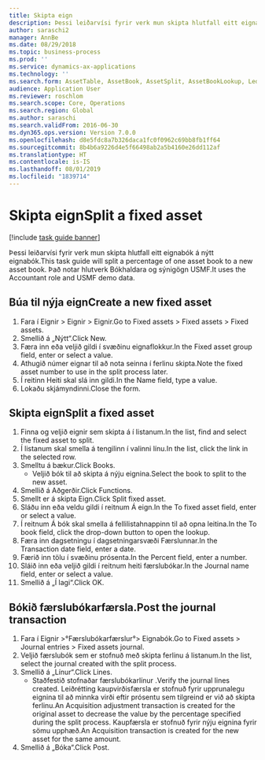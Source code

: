 ```yaml
---
title: Skipta eign
description: Þessi leiðarvísi fyrir verk mun skipta hlutfall eitt eignabók á nýtt eignabók.
author: saraschi2
manager: AnnBe
ms.date: 08/29/2018
ms.topic: business-process
ms.prod: ''
ms.service: dynamics-ax-applications
ms.technology: ''
ms.search.form: AssetTable, AssetBook, AssetSplit, AssetBookLookup, LedgerJournalTable, LedgerJournalTransAsset
audience: Application User
ms.reviewer: roschlom
ms.search.scope: Core, Operations
ms.search.region: Global
ms.author: saraschi
ms.search.validFrom: 2016-06-30
ms.dyn365.ops.version: Version 7.0.0
ms.openlocfilehash: d8e5fdc8a7b326daca1fc0f0962c69bb8fb1ff64
ms.sourcegitcommit: 8b4b6a9226d4e5f66498ab2a5b4160e26dd112af
ms.translationtype: HT
ms.contentlocale: is-IS
ms.lasthandoff: 08/01/2019
ms.locfileid: "1839714"
---
```

# <a name="split-a-fixed-asset"></a><span data-ttu-id="fd6ef-103">Skipta eign</span><span class="sxs-lookup"><span data-stu-id="fd6ef-103">Split a fixed asset</span></span>

[!include [task guide banner](../../includes/task-guide-banner.md)]

<span data-ttu-id="fd6ef-104">Þessi leiðarvísi fyrir verk mun skipta hlutfall eitt eignabók á nýtt eignabók.</span><span class="sxs-lookup"><span data-stu-id="fd6ef-104">This task guide will split a percentage of one asset book to a new asset book.</span></span>  <span data-ttu-id="fd6ef-105">Það notar hlutverk Bókhaldara og sýnigögn USMF.</span><span class="sxs-lookup"><span data-stu-id="fd6ef-105">It uses the Accountant role and USMF demo data.</span></span>


## <a name="create-a-new-fixed-asset"></a><span data-ttu-id="fd6ef-106">Búa til nýja eign</span><span class="sxs-lookup"><span data-stu-id="fd6ef-106">Create a new fixed asset</span></span>
1. <span data-ttu-id="fd6ef-107">Fara í Eignir > Eignir > Eignir.</span><span class="sxs-lookup"><span data-stu-id="fd6ef-107">Go to Fixed assets > Fixed assets > Fixed assets.</span></span>
2. <span data-ttu-id="fd6ef-108">Smellið á „Nýtt“.</span><span class="sxs-lookup"><span data-stu-id="fd6ef-108">Click New.</span></span>
3. <span data-ttu-id="fd6ef-109">Færa inn eða veljið gildi í svæðinu eignaflokkur.</span><span class="sxs-lookup"><span data-stu-id="fd6ef-109">In the Fixed asset group field, enter or select a value.</span></span>
4. <span data-ttu-id="fd6ef-110">Athugið númer eignar til að nota seinna í ferlinu skipta.</span><span class="sxs-lookup"><span data-stu-id="fd6ef-110">Note the fixed asset number to use in the split process later.</span></span>
5. <span data-ttu-id="fd6ef-111">Í reitinn Heiti skal slá inn gildi.</span><span class="sxs-lookup"><span data-stu-id="fd6ef-111">In the Name field, type a value.</span></span>
6. <span data-ttu-id="fd6ef-112">Lokaðu skjámyndinni.</span><span class="sxs-lookup"><span data-stu-id="fd6ef-112">Close the form.</span></span>

## <a name="split-a-fixed-asset"></a><span data-ttu-id="fd6ef-113">Skipta eign</span><span class="sxs-lookup"><span data-stu-id="fd6ef-113">Split a fixed asset</span></span>
1. <span data-ttu-id="fd6ef-114">Finna og veljið eignir sem skipta á í listanum.</span><span class="sxs-lookup"><span data-stu-id="fd6ef-114">In the list, find and select the fixed asset to split.</span></span>
2. <span data-ttu-id="fd6ef-115">Í listanum skal smella á tengilinn í valinni línu.</span><span class="sxs-lookup"><span data-stu-id="fd6ef-115">In the list, click the link in the selected row.</span></span>
3. <span data-ttu-id="fd6ef-116">Smelltu á bækur.</span><span class="sxs-lookup"><span data-stu-id="fd6ef-116">Click Books.</span></span>
    * <span data-ttu-id="fd6ef-117">Veljið bók til að skipta á nýju eignina.</span><span class="sxs-lookup"><span data-stu-id="fd6ef-117">Select the book to split to the new asset.</span></span>  
4. <span data-ttu-id="fd6ef-118">Smellið á Aðgerðir.</span><span class="sxs-lookup"><span data-stu-id="fd6ef-118">Click Functions.</span></span>
5. <span data-ttu-id="fd6ef-119">Smellt er á skipta Eign.</span><span class="sxs-lookup"><span data-stu-id="fd6ef-119">Click Split fixed asset.</span></span>
6. <span data-ttu-id="fd6ef-120">Sláðu inn eða veldu gildi í reitnum Á eign.</span><span class="sxs-lookup"><span data-stu-id="fd6ef-120">In the To fixed asset field, enter or select a value.</span></span>
7. <span data-ttu-id="fd6ef-121">Í reitnum Á bók skal smella á fellilistahnappinn til að opna leitina.</span><span class="sxs-lookup"><span data-stu-id="fd6ef-121">In the To book field, click the drop-down button to open the lookup.</span></span>
8. <span data-ttu-id="fd6ef-122">Færa inn dagsetningu í dagsetningarsvæði Færslunnar.</span><span class="sxs-lookup"><span data-stu-id="fd6ef-122">In the Transaction date field, enter a date.</span></span>
9. <span data-ttu-id="fd6ef-123">Færið inn tölu í svæðinu prósenta.</span><span class="sxs-lookup"><span data-stu-id="fd6ef-123">In the Percent field, enter a number.</span></span>
10. <span data-ttu-id="fd6ef-124">Sláið inn eða veljið gildi í reitnum heiti færslubókar.</span><span class="sxs-lookup"><span data-stu-id="fd6ef-124">In the Journal name field, enter or select a value.</span></span>
11. <span data-ttu-id="fd6ef-125">Smellið á „Í lagi“.</span><span class="sxs-lookup"><span data-stu-id="fd6ef-125">Click OK.</span></span>

## <a name="post-the-journal-transaction"></a><span data-ttu-id="fd6ef-126">Bókið færslubókarfærsla.</span><span class="sxs-lookup"><span data-stu-id="fd6ef-126">Post the journal transaction</span></span>
1. <span data-ttu-id="fd6ef-127">Fara í Eignir >°Færslubókarfærslur°> Eignabók.</span><span class="sxs-lookup"><span data-stu-id="fd6ef-127">Go to Fixed assets > Journal entries > Fixed assets journal.</span></span>
2. <span data-ttu-id="fd6ef-128">Veljið færslubók sem er stofnuð með skipta ferlinu á listanum.</span><span class="sxs-lookup"><span data-stu-id="fd6ef-128">In the list, select the journal created with the split process.</span></span>
3. <span data-ttu-id="fd6ef-129">Smellið á „Línur“.</span><span class="sxs-lookup"><span data-stu-id="fd6ef-129">Click Lines.</span></span>
    * <span data-ttu-id="fd6ef-130">Staðfestið stofnaðar færslubókarlínur .</span><span class="sxs-lookup"><span data-stu-id="fd6ef-130">Verify the journal lines created.</span></span>  <span data-ttu-id="fd6ef-131">Leiðrétting kaupvirðisfærsla er stofnuð fyrir upprunalegu eignina til að minnka virði eftir prósentu sem tilgreind er við að skipta ferlinu.</span><span class="sxs-lookup"><span data-stu-id="fd6ef-131">An Acquisition adjustment transaction is created for the original asset to decrease the value by the percentage specified during the split process.</span></span>  <span data-ttu-id="fd6ef-132">Kaupfærsla er stofnuð fyrir nýju eignina fyrir sömu upphæð.</span><span class="sxs-lookup"><span data-stu-id="fd6ef-132">An Acquisition transaction is created for the new asset for the same amount.</span></span>  
4. <span data-ttu-id="fd6ef-133">Smellið á „Bóka“.</span><span class="sxs-lookup"><span data-stu-id="fd6ef-133">Click Post.</span></span>

